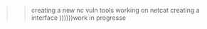 >>creating a new nc vuln tools 
>>working on netcat
>>creating a interface 
))))))work in progresse
